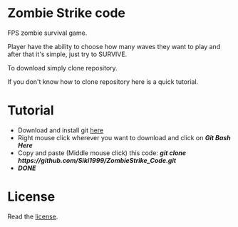 # Zombie Strike code

FPS zombie survival game.

Player have the ability to choose how many waves they want to play and after that it's simple, just try to SURVIVE.

To download simply clone repository.

If you don't know how to clone repository here is a quick tutorial.

# Tutorial
- Download and install git [here](https://git-scm.com/downloads)
- Right mouse click wherever you want to download and click on ***Git Bash Here***
- Copy and paste (Middle mouse click) this code: ***git clone ht<span>tps:</span>//github.com/Siki1999/ZombieStrike_Code.git***
- ***DONE***

# License
Read the [license](https://github.com/Siki1999/ZombieStrike_Code/blob/main/LICENSE).
